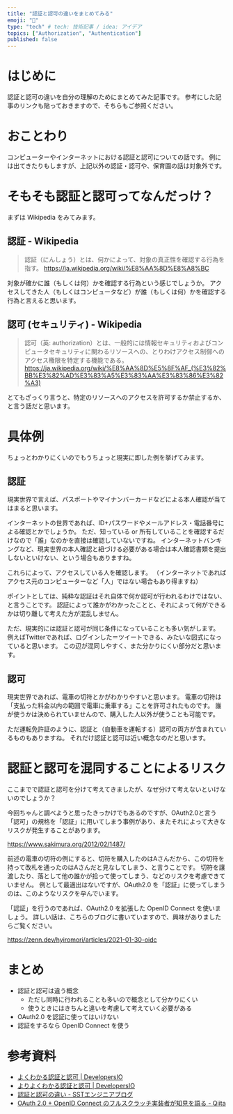 ```yaml
---
title: "認証と認可の違いをまとめてみる"
emoji: "🔐"
type: "tech" # tech: 技術記事 / idea: アイデア
topics: ["Authorization", "Authentication"]
published: false
---
```


# はじめに

認証と認可の違いを自分の理解のためにまとめてみた記事です。
参考にした記事のリンクも貼っておきますので、そちらもご参照ください。



# おことわり

コンピューターやインターネットにおける認証と認可についての話です。
例には出てきたりもしますが、上記以外の認証・認可や、保育園の話は対象外です。



# そもそも認証と認可ってなんだっけ？

まずは Wikipedia をみてみます。

## 認証 - Wikipedia

> 認証（にんしょう）とは、何かによって、対象の真正性を確認する行為を指す。
https://ja.wikipedia.org/wiki/%E8%AA%8D%E8%A8%BC

対象が確かに誰（もしくは何）かを確認する行為という感じでしょうか。
アクセスしてきた人（もしくはコンピュータなど）が誰（もしくは何）かを確認する行為と言えると思います。

## 認可 (セキュリティ) - Wikipedia
 
> 認可（英: authorization）とは、一般的には情報セキュリティおよびコンピュータセキュリティに関わるリソースへの、とりわけアクセス制御へのアクセス権限を特定する機能である。
https://ja.wikipedia.org/wiki/%E8%AA%8D%E5%8F%AF_(%E3%82%BB%E3%82%AD%E3%83%A5%E3%83%AA%E3%83%86%E3%82%A3)

とてもざっくり言うと、特定のリソースへのアクセスを許可するか禁止するか、と言う話だと思います。



# 具体例

ちょっとわかりにくいのでもうちょっと現実に即した例を挙げてみます。

## 認証

現実世界で言えば、パスポートやマイナンバーカードなどによる本人確認が当てはまると思います。

インターネットの世界であれば、ID+パスワードやメールアドレス・電話番号による確認とかでしょうか。
ただ、知っている or 所有していることを確認するだけなので「誰」なのかを直接は確認していないですね。
インターネットバンキングなど、現実世界の本人確認と紐づける必要がある場合は本人確認書類を提出しないといけない、という場合もありますね。

これらによって、アクセスしている人を確認します。
（インターネットであればアクセス元のコンピューターなど「人」ではない場合もあり得ますね）

ポイントとしては、純粋な認証はそれ自体で何か認可が行われるわけではない、と言うことです。
認証によって誰かがわかったことと、それによって何ができるかは切り離して考えた方が混乱しません。

ただ、現実的には認証と認可が同じ条件になっていることも多い気がします。
例えばTwitterであれば、ログインした＝ツイートできる、みたいな図式になっていると思います。
この辺が混同しやすく、また分かりにくい部分だと思います。

## 認可

現実世界であれば、電車の切符とかがわかりやすいと思います。
電車の切符は「支払った料金以内の範囲で電車に乗車する」ことを許可されたものです。
誰が使うかは決められていませんので、購入した人以外が使うことも可能です。

ただ運転免許証のように、認証と（自動車を運転する）認可の両方が含まれているものもありますね。
それだけ認証と認可は近い概念なのだと思います。



# 認証と認可を混同することによるリスク

ここまでで認証と認可を分けて考えてきましたが、なぜ分けて考えないといけないのでしょうか？

今回ちゃんと調べようと思ったきっかけでもあるのですが、OAuth2.0と言う「認可」の規格を「認証」に用いてしまう事例があり、またそれによって大きなリスクが発生することがあります。

https://www.sakimura.org/2012/02/1487/

前述の電車の切符の例にすると、切符を購入したのはAさんだから、この切符を持って改札を通ったのはAさんだと見なしてしまう、と言うことです。
切符を譲渡したり、落として他の誰かが拾って使ってしまう、などのリスクを考慮できていません。
例として最適出はないですが、OAuth2.0 を「認証」に使ってしまうのは、このようなリスクを孕んでいます。

「認証」を行うのであれば、OAuth2.0 を拡張した OpenID Connect を使いましょう。
詳しい話は、こちらのブログに書いていますので、興味がありましたらご覧ください。

https://zenn.dev/hyiromori/articles/2021-01-30-oidc



# まとめ

- 認証と認可は違う概念
  - ただし同時に行われることも多いので概念として分かりにくい
  - 使うときにはきちんと違いを考慮して考えていく必要がある
- OAuth2.0 を認証に使ってはいけない
- 認証をするなら OpenID Connect を使う



# 参考資料

- [よくわかる認証と認可 | DevelopersIO](https://dev.classmethod.jp/articles/authentication-and-authorization/)
- [よりよくわかる認証と認可 | DevelopersIO](https://dev.classmethod.jp/articles/authentication-and-authorization-again/)
- [認証と認可の違い - SSTエンジニアブログ](https://techblog.securesky-tech.com/entry/2019/08/02/)
- [OAuth 2.0 + OpenID Connect のフルスクラッチ実装者が知見を語る - Qiita](https://qiita.com/TakahikoKawasaki/items/f2a0d25a4f05790b3baa#%E8%AA%8D%E8%A8%BC%E3%81%A8%E8%AA%8D%E5%8F%AF)

